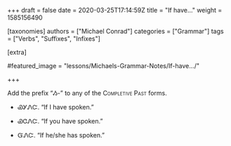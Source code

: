 +++
draft = false
date = 2020-03-25T17:14:59Z
title = "If have…"
weight = 1585156490

[taxonomies]
authors = ["Michael Conrad"]
categories = ["Grammar"]
tags = ["Verbs", "Suffixes", "Infixes"]

[extra]

#featured_image = "lessons/Michaels-Grammar-Notes/If-have…/"

+++

Add the prefix “Ᏹ-” to any of the
<span style="font-variant:small-caps;">Completive Past</span> forms.

  - ᏯᎩᏁᏨ. “If I have spoken.”

  - ᏯᏣᏁᏨ. “If you have spoken.”

  - ᏳᏁᏨ. “If he/she has spoken.”

